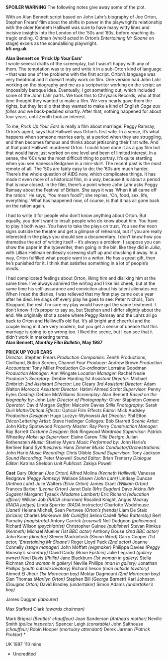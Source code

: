 
**SPOILER WARNING** The following notes give away some of the plot.

With an Alan Bennett script based on John Lahr’s biography of Joe Orton, Stephen Frears’ film about the shifts in power in the playwright’s relationship with the older Kenneth Halliwell was sure to have many witty lines and incisive insights into the London of the ’50s and ’60s, before reaching its tragic ending. Oldman (who’d acted in Orton’s _Entertaining Mr Sloane_ on stage) excels as the scandalising playwright.  
**bfi.org.uk**  

**Alan Bennett on ‘Prick Up Your Ears’**  
I wrote several drafts of the screenplay, but I wasn’t happy with any of them. The temptation was to try and write it in a sub-Orton kind of language – that was one of the problems with the first script. Orton’s language was very theatrical and it doesn’t really work on film. One version had John Lahr working on the biography and me as a scriptwriter working on the script: an impossibly baroque idea. Eventually, I got something out, which included some of the John Lahr parts. We took this to Chrysalis Records, who at that time thought they wanted to make a film. We very nearly gave them the rights, but they let slip that they wanted to make a kind of English _Cage aux folles_ and we back-pedalled smartly. After that, nothing happened for about four years, until Zenith took an interest.

To me, _Prick Up Your Ears_ is really a film about marriage. Peggy Ramsay, Orton’s agent, says that Halliwell was Orton’s first wife. In a sense, it’s what happens when someone marries early, at a period when they are struggling, and then becomes famous and thinks about jettisoning their first wife. And at that point Halliwell murdered Orton. I could have done it as a gay film but that would have just worked on one level and been of limited interest. In a sense, the ’60s was the most difficult thing to portray. It’s quite startling when you see Vanessa Redgrave in a mini-skirt. The recent past is the most remote of all. The ’50s are fairly easy to do; the ’60s are much harder. There’s the whole question of AIDS now, which complicates things. It has made it even more of a historical film, in a way, because it is about a period that is now closed. In the film, there’s a point where John Lahr asks Peggy Ramsay about the Festival of Britain. She says it was ‘When it all came off the ration.’ He says, ‘You mean food?’; she replies, ‘Oh, food, sex, life, everything.’ What has happened now, of course, is that it has all gone back on the ration again.

I had to write it for people who don’t know anything about Orton. But equally, you don’t want to insult people who do know about him. You have to play it both ways. You have to take the plays on trust. You see the neon signs outside the theatre and get a glimpse of rehearsal, but if you are really interested in the plays you should see a documentary. I don’t know how you dramatise the act of writing itself – it’s always a problem. I suppose you can show the paper in the typewriter, then going in the bin, like they did in _Julia_, with Lillian Hellman endlessly screwing stuff up and chucking it away. In a way, Orton fulfilled what people want in a writer. He has a great gift, then he’s punished for it. I think that satisfies something in a lot of people’s minds.

I had complicated feelings about Orton, liking him and disliking him at the same time. I’ve always admired the writing and I like his cheek, but at the same time his self-assurance and conviction about his talent alienates me. When I read the diaries, I was relieved that my first play came out a year after he died. He slags off every play he goes to see: Peter Nichols, Tom Stoppard, the rest. I’m sure my play would have got the same treatment. I don’t know if it’s proper to say so, but Stephen and I differ slightly about the end. We originally shot a scene where Peggy Ramsay and the Lahrs all go back to Orton and Halliwell’s old ﬂat. It’s all bright and cheerful and the couple living in it are very modern, but you get a sense of unease that this marriage is going to go wrong too. I liked the scene, but I can see that it didn’t work in marketing terms.  
**Alan Bennett, _Monthly Film Bulletin_, May 1987**  

**PRICK UP YOUR EARS**  
_Director:_ Stephen Frears
_Production Companies:_ Zenith Productions, Civilhand, British Screen, Channel Four
_Producer:_ Andrew Brown
_Production Accountant:_ Tony Miller
_Production Co-ordinator:_ Lorraine Goodman
_Production Manager:_ Ann Wingate
_Location Manager:_ Rachel Neale
_Producer’s Secretary:_ Debbie Harding
_1st Assistant Director:_ Michael Zimbrich
_2nd Assistant Director:_ Lee Cleary
_3rd Assistant Director:_ Adam Walton
_Morocco Assistant Director:_ Hatimi Ahmed
_Script Supervisor:_ Penny Eyles
_Casting:_ Debbie McWilliams
_Screenplay:_ Alan Bennett
_Based on the biography by:_ John Lahr
_Director of Photography:_ Oliver Stapleton
_Camera Operator:_ David Morgan
_Gaffer:_ Malcolm Davies
_Stills Photography:_ Sarah Quill
_Matte/Optical Effects:_ Optical Film Effects
_Editor:_ Mick Audsley
_Production Designer:_ Hugo Luczyc-Wyhowski
_Art Director:_ Phil Elton
_Décor/Lettering Artist:_ Steve Hedinger
_Collages:_ Bob Starrett
_Scenic Artist:_ John Kirby Spotswood
_Property Master:_ Ray Perry
_Construction Manager:_ Ray Barrett
_Costume Designer:_ Bob Ringwood
_Wardrobe Supervisor:_ Patrick Wheatley
_Make-up Supervisor:_ Elaine Carew
_Title Design:_ Julian Rothenstein
_Music:_ Stanley Myers
_Music Performed by:_ John Harle’s Berliner Band
_Synthesizers:_ Hans Zimmer
_Music Conductor/Orchestrations:_ John Harle
_Music Recording:_ Chris Dibble
_Sound Supervisor:_ Tony Jackson
_Sound Recording:_ Peter Maxwell
_Sound Editor:_ Brian Trenerry
_Dialogue Editor:_ Katrina Sheldon
_Unit Publicist:_ Zakiya Powell

**Cast**
Gary Oldman _(Joe Orton)_
Alfred Molina _(Kenneth Halliwell)_
Vanessa Redgrave _(Peggy Ramsay)_
Wallace Shawn _(John Lahr)_
Lindsay Duncan _(Anthea Lahr)_
Julie Walters _(Elsie Orton)_
James Grant _(William Orton)_
Frances Barber _(Leonie Orton)_
Janet Dale _(Mrs Sugden)_
Dave Atkins _(Mr Sugden)_
Margaret Tyzack _(Madame Lambert)_
Eric Richard _(education officer)_
William Job _(RADA chairman)_
Rosalind Knight, Angus Mackay _(RADA judges)_
Linda Spurrier _(RADA instructor)_
Charlotte Wodehouse _(Janet)_
Helena Michell, Sean Pertwee _(Orton’s friends)_
Liam De Staic _(brickie)_
Charles McKeown _(Mr Cunliffe)_
Selina Cadell _(Miss Battersby)_
Bert Parnaby _(magistrate)_
Antony Carrick _(counsel)_
Neil Dudgeon _(policeman)_
Richard Wilson _(psychiatrist)_
Christopher Guinee _(publisher)_
Stevan Rimkus _(Kenneth)_
Michael Mueller _(1st BBC actor)_
Anthony Douse _(2nd BBC actor)_
John Kane _(director)_
Steven Mackintosh _(Simon Ward)_
Garry Cooper _(1st actor, ‘Entertaining Mr Sloane’)_
Roger Lloyd Pack _(2nd actor)_
Joanne Connelly _(stage manager)_
John Moffatt _(wigmaker)_
Philippa Davies _(Peggy Ramsay’s secretary)_
David Cardy _(Brian Epstein)_
Julie Legrand _(gallery owner)_
Noel Davis _(Philip)_
Jane Blackburn _(1st woman in gallery)_
Stella Richman _(2nd woman in gallery)_
Neville Phillips _(man in gallery)_
Jonathan Phillips _(youth outside lavatory)_
Richard Ireson _(man outside lavatory)_
Ahmed El Jheur _(1st Moroccan boy)_
Moktar Dagmouni _(2nd Moroccan boy)_
Sian Thomas _(Marilyn Orton)_
Stephen Bill _(George Barnett)_
Karl Johnson _(Douglas Orton)_
David Bradley _(undertaker)_
Simon Adams _(undertaker’s boy)_

James Duggan _(labourer)_

Max Stafford Clark _(awards chairman)_

Mark Brignal _(Beatles’ chauffeur)_
Joan Sanderson _(Anthea’s mother)_
Neville Smith _(police inspector)_
Spencer Leigh _(constable)_
John Salthouse _(chauffeur)_
Robin Hooper _(mortuary attendant)_
Derek Jarman _(Patrick Proktor)_ *

UK 1987
110 mins

* Uncredited
<!--stackedit_data:
eyJoaXN0b3J5IjpbODA4OTE1ODM3LDk5MDM4MTExNF19
-->